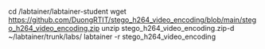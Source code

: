 cd /labtainer/labtainer-student
wget https://github.com/DuongRTIT/stego_h264_video_encoding/blob/main/stego_h264_video_encoding.zip
unzip stego_h264_video_encoding.zip-d ~/labtainer/trunk/labs/
labtainer -r stego_h264_video_encoding
